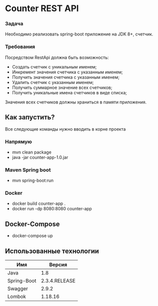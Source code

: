 # Counter  REST API
### Задача
Необходимо реализовать spring-boot приложение на JDK 8+, счетчик.
### Требования
Посредством RestApi должна быть возможность:

- Создать счетчик с уникальным именем;
- Инкремент значения счетчика с указанным именем;
- Получить значения счетчика с указанным именем;
- Удалить счетчик с указанным именем;
- Получить суммарное значение всех счетчиков;
- Получить уникальные имена счетчиков в виде списка;

Значения всех счетчиков должны храниться в памяти приложения.

## Как запустить?
Все следующие команды нужно вводить в корне проекта
### Напрямую
- mvn clean package
- java -jar counter-app-1.0.jar
### Maven Spring boot
- mvn spring-boot:run
### Docker
- docker build counter-app .
- docker run -dp 8080:8080 counter-app
## Docker-Compose
- docker-compose up
## Использованные технологии

| Имя | Версия |
| ------ | ------ |
| Java | 1.8 |
| Spring-Boot | 2.3.4.RELEASE |
| Swagger | 2.9.2 |
| Lombok | 1.18.16 |